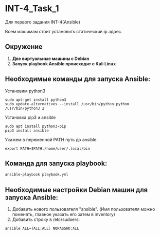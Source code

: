 # INT-4_Task_1
Для первого задания INT-4(Ansible)

Всем машимам стоит установить статический ip адрес. 

## Окружение

1. **Две виртуальные машины с Debian**
2. **Запуск playbook Ansible происходит с Kali Linux**


## Необходимые команды для запуска Ansible:


Установим python3

```
sudo apt-get install python3
sudo update-alternatives --install /usr/bin/python python /usr/bin/python3 2
```

Установка pip3 и ansible

```
sudo apt install python3-pip
pip3 install ansible
```

Укажем в переменной PATH путь до ansible
```
export PATH=$PATH:/home/user/.local/bin
```


## Команда для запуска playbook:

```bash
ansible-playbook playbook.yml
```

## Необходимые настройки Debian машин для запуска Ansible:

1. Добавить нового пользователя "ansible". (Имя пользователя можно поменять, главное указать его затем в inventory)
2. Добавить строку в /etc/sudoers:

```
ansible ALL=(ALL:ALL) NOPASSWD:ALL
```

